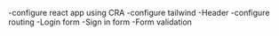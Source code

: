 -configure react app using CRA
-configure tailwind
-Header
-configure routing
-Login form
-Sign in form
-Form validation